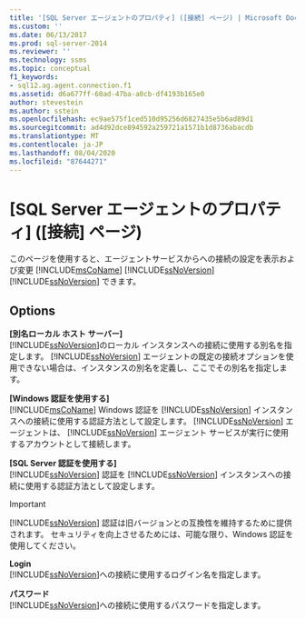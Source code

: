 ```yaml
---
title: '[SQL Server エージェントのプロパティ] ([接続] ページ) | Microsoft Docs'
ms.custom: ''
ms.date: 06/13/2017
ms.prod: sql-server-2014
ms.reviewer: ''
ms.technology: ssms
ms.topic: conceptual
f1_keywords:
- sql12.ag.agent.connection.f1
ms.assetid: d6a677ff-60ad-47ba-a0cb-df4193b165e0
author: stevestein
ms.author: sstein
ms.openlocfilehash: ec9ae575f1ced510d95256d6827435e5b6ad89d1
ms.sourcegitcommit: ad4d92dce894592a259721a1571b1d8736abacdb
ms.translationtype: MT
ms.contentlocale: ja-JP
ms.lasthandoff: 08/04/2020
ms.locfileid: "87644271"
---
```

# <a name="sql-server-agent-properties-connection-page"></a>[SQL Server エージェントのプロパティ] ([接続] ページ)
  このページを使用すると、エージェントサービスからへの接続の設定を表示および変更 [!INCLUDE[msCoName](../../includes/msconame-md.md)] [!INCLUDE[ssNoVersion](../../includes/ssnoversion-md.md)] [!INCLUDE[ssNoVersion](../../includes/ssnoversion-md.md)] できます。  
  
## <a name="options"></a>Options  
 **[別名ローカル ホスト サーバー]**  
 [!INCLUDE[ssNoVersion](../../includes/ssnoversion-md.md)]のローカル インスタンスへの接続に使用する別名を指定します。 [!INCLUDE[ssNoVersion](../../includes/ssnoversion-md.md)] エージェントの既定の接続オプションを使用できない場合は、インスタンスの別名を定義し、ここでその別名を指定します。  
  
 **[Windows 認証を使用する]**  
 [!INCLUDE[msCoName](../../includes/msconame-md.md)] Windows 認証を [!INCLUDE[ssNoVersion](../../includes/ssnoversion-md.md)] インスタンスへの接続に使用する認証方法として設定します。 [!INCLUDE[ssNoVersion](../../includes/ssnoversion-md.md)] エージェントは、 [!INCLUDE[ssNoVersion](../../includes/ssnoversion-md.md)] エージェント サービスが実行に使用するアカウントとして接続します。  
  
 **[SQL Server 認証を使用する]**  
 [!INCLUDE[ssNoVersion](../../includes/ssnoversion-md.md)] 認証を [!INCLUDE[ssNoVersion](../../includes/ssnoversion-md.md)] インスタンスへの接続に使用する認証方法として設定します。  
  
> [!IMPORTANT]  
>  [!INCLUDE[ssNoVersion](../../includes/ssnoversion-md.md)] 認証は旧バージョンとの互換性を維持するために提供されます。 セキュリティを向上させるためには、可能な限り、Windows 認証を使用してください。  
  
 **Login**  
 [!INCLUDE[ssNoVersion](../../includes/ssnoversion-md.md)]への接続に使用するログイン名を指定します。  
  
 **パスワード**  
 [!INCLUDE[ssNoVersion](../../includes/ssnoversion-md.md)]への接続に使用するパスワードを指定します。  
  
  

